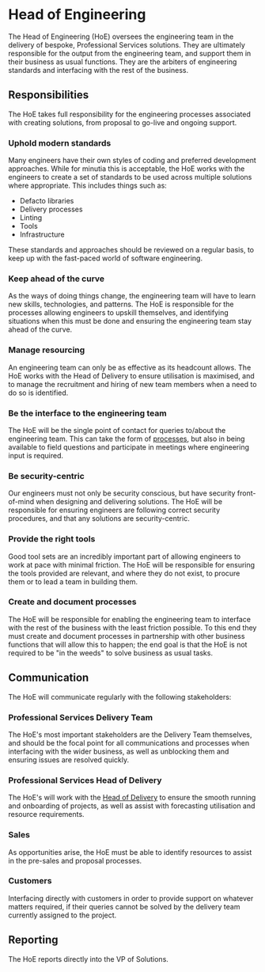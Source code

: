 # Head of Engineering

The Head of Engineering (HoE) oversees the engineering team in the delivery of bespoke, Professional Services solutions. They are ultimately responsible for the output from the engineering team, and support them in their business as usual functions. They are the arbiters of engineering standards and interfacing with the rest of the business.

## Responsibilities

The HoE takes full responsibility for the engineering processes associated with creating solutions, from proposal to go-live and ongoing support.

### Uphold modern standards

Many engineers have their own styles of coding and preferred development approaches. While for minutia this is acceptable, the HoE works with the engineers to create a set of standards to be used across multiple solutions where appropriate. This includes things such as:

- Defacto libraries
- Delivery processes
- Linting
- Tools
- Infrastructure

These standards and approaches should be reviewed on a regular basis, to keep up with the fast-paced world of software engineering.

### Keep ahead of the curve

As the ways of doing things change, the engineering team will have to learn new skills, technologies, and patterns. The HoE is responsible for the processes allowing engineers to upskill themselves, and identifying situations when this must be done and ensuring the engineering team stay ahead of the curve.

### Manage resourcing

An engineering team can only be as effective as its headcount allows. The HoE works with the Head of Delivery to ensure utilisation is maximised, and to manage the recruitment and hiring of new team members when a need to do so is identified.

### Be the interface to the engineering team

The HoE will be the single point of contact for queries to/about the engineering team. This can take the form of [processes](#create-and-document-processes), but also in being available to field questions and participate in meetings where engineering input is required.

### Be security-centric

Our engineers must not only be security conscious, but have security front-of-mind when designing and delivering solutions. The HoE will be responsible for ensuring engineers are following correct security procedures, and that any solutions are security-centric.

### Provide the right tools

Good tool sets are an incredibly important part of allowing engineers to work at pace with minimal friction. The HoE will be responsible for ensuring the tools provided are relevant, and where they do not exist, to procure them or to lead a team in building them.

### Create and document processes

The HoE will be responsible for enabling the engineering team to interface with the rest of the business with the least friction possible. To this end they must create and document processes in partnership with other business functions that will allow this to happen; the end goal is that the HoE is not required to be "in the weeds" to solve business as usual tasks.

## Communication

The HoE will communicate regularly with the following stakeholders:

### Professional Services Delivery Team

The HoE's most important stakeholders are the Delivery Team themselves, and should be the focal point for all communications and processes when interfacing with the wider business, as well as unblocking them and ensuring issues are resolved quickly.

### Professional Services Head of Delivery

The HoE's will work with the [Head of Delivery](head-of-delivery.md) to ensure the smooth running and onboarding of projects, as well as assist with forecasting utilisation and resource requirements.

### Sales

As opportunities arise, the HoE must be able to identify resources to assist in the pre-sales and proposal processes.

### Customers

Interfacing directly with customers in order to provide support on whatever matters required, if their queries cannot be solved by the delivery team currently assigned to the project.

## Reporting

The HoE reports directly into the VP of Solutions.
